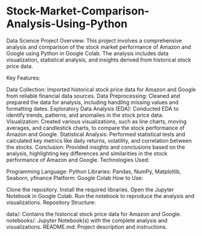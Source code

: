 # Stock-Market-Comparison-Analysis-Using-Python
Data Science Project
Overview:
This project involves a comprehensive analysis and comparison of the stock market performance of Amazon and Google using Python in Google Colab. The analysis includes data visualization, statistical analysis, and insights derived from historical stock price data.

Key Features:

Data Collection: Imported historical stock price data for Amazon and Google from reliable financial data sources.
Data Preprocessing: Cleaned and prepared the data for analysis, including handling missing values and formatting dates.
Exploratory Data Analysis (EDA): Conducted EDA to identify trends, patterns, and anomalies in the stock price data.
Visualization: Created various visualizations, such as line charts, moving averages, and candlestick charts, to compare the stock performance of Amazon and Google.
Statistical Analysis: Performed statistical tests and calculated key metrics like daily returns, volatility, and correlation between the stocks.
Conclusion: Provided insights and conclusions based on the analysis, highlighting key differences and similarities in the stock performance of Amazon and Google.
Technologies Used:

Programming Language: Python
Libraries: Pandas, NumPy, Matplotlib, Seaborn, yfinance
Platform: Google Colab
How to Use:

Clone the repository.
Install the required libraries.
Open the Jupyter Notebook in Google Colab.
Run the notebook to reproduce the analysis and visualizations.
Repository Structure:

data/: Contains the historical stock price data for Amazon and Google.
notebooks/: Jupyter Notebook(s) with the complete analysis and visualizations.
README.md: Project description and instructions.

